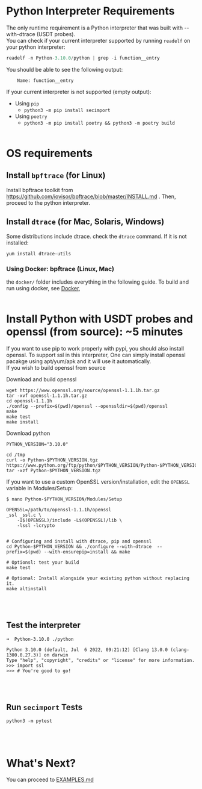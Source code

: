 
# Python Interpreter Requirements
The only runtime requirement is a Python interpreter that was built with --with-dtrace (USDT probes).<br>
You can check if your current interpreter supported by running `readelf` on your python interpreter:
```python
readelf -n Python-3.10.0/python | grep -i function__entry
``` 
You should be able to see the following output:
```
    Name: function__entry
```
If your current interpreter is not supported (empty output):
- Using `pip`
  - `python3 -m pip install secimport`
- Using `poetry`
  - `python3 -m pip install poetry && python3 -m poetry build`
<br><br>

# OS requirements
## Install `bpftrace` (for Linux)
Install bpftrace toolkit from https://github.com/iovisor/bpftrace/blob/master/INSTALL.md .
Then, proceed to the python interpreter.

## Install `dtrace` (for Mac, Solaris, Windows)
Some distributions include dtrace. check the `dtrace` command. If it is not installed:
```shell
yum install dtrace-utils
```

### Using Docker: bpftrace (Linux, Mac)
the `docker/` folder includes everything in the following guide.
To build and run using docker, see <a href="../docker/">Docker</a>,
<br><br>

# Install Python with USDT probes and openssl (from source): ~5 minutes
If you want to use pip to work properly with pypi, you should also install openssl.
To support ssl in this interpreter, One can simply install openssl pacakge using apt/yum/apk and it will use it automatically.<br>
If you wish to build openssl from source

Download and build openssl
```shell
wget https://www.openssl.org/source/openssl-1.1.1h.tar.gz
tar -xvf openssl-1.1.1h.tar.gz
cd openssl-1.1.1h
./config --prefix=$(pwd)/openssl --openssldir=$(pwd)/openssl
make
make test
make install
```

Download python
```shell
PYTHON_VERSION="3.10.0"

cd /tmp
curl -o Python-$PYTHON_VERSION.tgz https://www.python.org/ftp/python/$PYTHON_VERSION/Python-$PYTHON_VERSION.tgz
tar -xzf Python-$PYTHON_VERSION.tgz
```

If you want to use a custom OpenSSL version/installation, edit the `OPENSSL` variable in Modules/Setup:<br>

```shell
$ nano Python-$PYTHON_VERSION/Modules/Setup

OPENSSL=/path/to/openssl-1.1.1h/openssl
_ssl _ssl.c \
    -I$(OPENSSL)/include -L$(OPENSSL)/lib \
    -lssl -lcrypto


# Configuring and install with dtrace, pip and openssl
cd Python-$PYTHON_VERSION && ./configure --with-dtrace  --prefix=$(pwd) --with-ensurepip=install && make

# Optionsl: test your build
make test

# Optional: Install alongside your existing python without replacing it.
make altinstall
```

<br><br>
## Test the interpreter
```shell
➜  Python-3.10.0 ./python

Python 3.10.0 (default, Jul  6 2022, 09:21:12) [Clang 13.0.0 (clang-1300.0.27.3)] on darwin
Type "help", "copyright", "credits" or "license" for more information.
>>> import ssl
>>> # You're good to go!
```
<br><br>

## Run `secimport` Tests
```shell
python3 -m pytest
```

<br><br>
# What's Next?
You can proceed to <a href="EXAMPLES.md">EXAMPLES.md</a>

